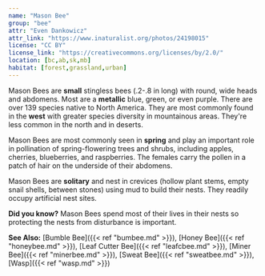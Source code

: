 ```yaml
---
name: "Mason Bee"
group: "bee"
attr: "Even Dankowicz"
attr_link: "https://www.inaturalist.org/photos/24198015"
license: "CC BY"
license_link: "https://creativecommons.org/licenses/by/2.0/"
location: [bc,ab,sk,mb]
habitat: [forest,grassland,urban]
---
```

Mason Bees are **small** stingless bees (.2-.8 in long) with round, wide heads and abdomens. Most are a **metallic** blue, green, or even purple. There are over 139 species native to North America. They are most commonly found in the **west** with greater species diversity in mountainous areas. They're less common in the north and in deserts.

Mason Bees are most commonly seen in **spring** and play an important role in pollination of spring-flowering trees and shrubs, including apples, cherries, blueberries, and raspberries. The females carry the pollen in a patch of hair on the underside of their abdomens.

Mason Bees are **solitary** and nest in crevices (hollow plant stems, empty snail shells, between stones) using mud to build their nests. They readily occupy artificial nest sites.

**Did you know?** Mason Bees spend most of their lives in their nests so protecting the nests from disturbance is important.

<!-- generated, do not edit -->
**See Also:**
[Bumble Bee]({{< ref "bumbee.md" >}}),
[Honey Bee]({{< ref "honeybee.md" >}}),
[Leaf Cutter Bee]({{< ref "leafcbee.md" >}}),
[Miner Bee]({{< ref "minerbee.md" >}}),
[Sweat Bee]({{< ref "sweatbee.md" >}}),
[Wasp]({{< ref "wasp.md" >}})
